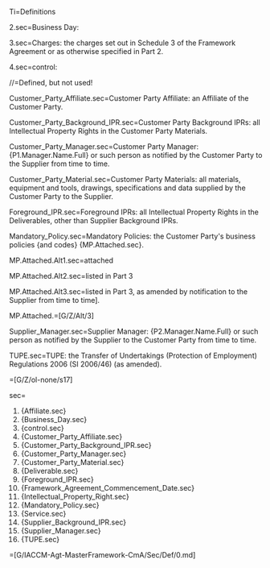 Ti=Definitions


2.sec=Business Day:

3.sec=Charges: the charges set out in Schedule 3 of the Framework Agreement or as otherwise specified in Part 2.

4.sec=control:

//=Defined, but not used!

Customer_Party_Affiliate.sec=Customer Party Affiliate: an Affiliate of the Customer Party.

Customer_Party_Background_IPR.sec=Customer Party Background IPRs: all Intellectual Property Rights in the Customer Party Materials.

Customer_Party_Manager.sec=Customer Party Manager: {P1.Manager.Name.Full} or such person as notified by the Customer Party to the Supplier from time to time.

Customer_Party_Material.sec=Customer Party Materials: all materials, equipment and tools, drawings, specifications and data supplied by the Customer Party to the Supplier.

Foreground_IPR.sec=Foreground IPRs: all Intellectual Property Rights in the Deliverables, other than Supplier Background IPRs.

Mandatory_Policy.sec=Mandatory Policies: the Customer Party's business policies {and codes} {MP.Attached.sec}.

MP.Attached.Alt1.sec=attached

MP.Attached.Alt2.sec=listed in Part 3

MP.Attached.Alt3.sec=listed in Part 3, as amended by notification to the Supplier from time to time].

MP.Attached.=[G/Z/Alt/3]

Supplier_Manager.sec=Supplier Manager: {P2.Manager.Name.Full} or such person as notified by the Supplier to the Customer Party from time to time.

TUPE.sec=TUPE: the Transfer of Undertakings (Protection of Employment) Regulations 2006 (SI 2006/46) (as amended).

=[G/Z/ol-none/s17]

sec=<ol><li>{Affiliate.sec}<li>{Business_Day.sec}<li>{control.sec}<li>{Customer_Party_Affiliate.sec}<li>{Customer_Party_Background_IPR.sec}<li>{Customer_Party_Manager.sec}<li>{Customer_Party_Material.sec}<li>{Deliverable.sec}<li>{Foreground_IPR.sec}<li>{Framework_Agreement_Commencement_Date.sec}<li>{Intellectual_Property_Right.sec}<li>{Mandatory_Policy.sec}<li>{Service.sec}<li>{Supplier_Background_IPR.sec}<li>{Supplier_Manager.sec}<li>{TUPE.sec}</ol>

=[G/IACCM-Agt-MasterFramework-CmA/Sec/Def/0.md]
